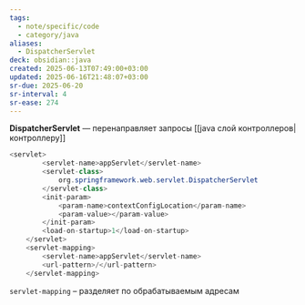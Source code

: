 ```yaml
---
tags:
  - note/specific/code
  - category/java
aliases:
  - DispatcherServlet
deck: obsidian::java
created: 2025-06-13T07:49:00+03:00
updated: 2025-06-16T21:48:07+03:00
sr-due: 2025-06-20
sr-interval: 4
sr-ease: 274
---
```


**DispatcherServlet**
—
перенаправляет запросы [[java слой контроллеров|контроллеру]]
```java
<servlet>
        <servlet-name>appServlet</servlet-name>
        <servlet-class>
            org.springframework.web.servlet.DispatcherServlet
        </servlet-class>
        <init-param>
            <param-name>contextConfigLocation</param-name>
            <param-value></param-value>
        </init-param>
        <load-on-startup>1</load-on-startup>
    </servlet>
    <servlet-mapping>
        <servlet-name>appServlet</servlet-name>
        <url-pattern>/</url-pattern>
    </servlet-mapping>
```

`servlet-mapping` – разделяет по обрабатываемым адресам
